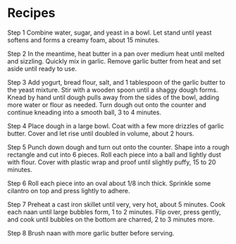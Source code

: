 # Recipes

Step 1
Combine water, sugar, and yeast in a bowl. Let stand until yeast softens and forms a creamy foam, about 15 minutes.

Step 2
In the meantime, heat butter in a pan over medium heat until melted and sizzling. Quickly mix in garlic. Remove garlic butter from heat and set aside until ready to use.

Step 3
Add yogurt, bread flour, salt, and 1 tablespoon of the garlic butter to the yeast mixture. Stir with a wooden spoon until a shaggy dough forms. Knead by hand until dough pulls away from the sides of the bowl, adding more water or flour as needed. Turn dough out onto the counter and continue kneading into a smooth ball, 3 to 4 minutes.

Step 4
Place dough in a large bowl. Coat with a few more drizzles of garlic butter. Cover and let rise until doubled in volume, about 2 hours.

Step 5
Punch down dough and turn out onto the counter. Shape into a rough rectangle and cut into 6 pieces. Roll each piece into a ball and lightly dust with flour. Cover with plastic wrap and proof until slightly puffy, 15 to 20 minutes.

Step 6
Roll each piece into an oval about 1/8 inch thick. Sprinkle some cilantro on top and press lightly to adhere.

Step 7
Preheat a cast iron skillet until very, very hot, about 5 minutes. Cook each naan until large bubbles form, 1 to 2 minutes. Flip over, press gently, and cook until bubbles on the bottom are charred, 2 to 3 minutes more.

Step 8
Brush naan with more garlic butter before serving.
